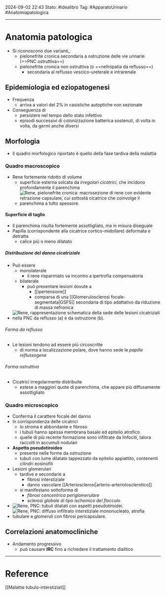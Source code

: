 2024-09-02 22:43
Stato: #idealibro 
Tag: #ApparatoUrinario #Anatomiapatologica 

---
# Anatomia patologica
- Si riconoscono due varianti_
	- pielonefrite cronica secondaria a ostruzione delle vie urinarie (==PNC ostruttiva==)
	- pielonefrite cronica non ostruttiva (o ==nefropatia da reflusso==)
		- secondaria al reflusso vescico-ureterale e intrarenale
## Epidemiologia ed eziopatogenesi
- Frequenza
	- arriva a valori del 2% in casistiche autoptiche non sezionate
- Conseguenza di
	- persistere nel tempo dello stato infettivo
	- episodi successivi di colonizzazione batterica sostenuti, di volta in volta, da germi anche diversi
## Morfologia
- Il quadro morfologico riportato è quello della fase tardiva della malattia
### Quadro macroscopico
- Rene fortemente ridotto di volume
	- superficie esterna solcata da *irregolari cicatrici*, che incidono profondamente il parenchima
	- ![Rene, pielonefrite cronica: macrosezione di rene con evidente retrazione capsulare, cui sottostà cicatrice che coinvolge il parenchima a tutto spessore.](https://i.imgur.com/hUsGHCO.png)
#### Superficie di taglio
- Il parenchima risulta fortemente assottigliato, ma in misura diseguale
- Papilla (corrispondente alla cicatrice cortico-midollare) deformata e detratta
	- calice più o meno dilatato
##### Distribuzione del danno cicatriziale
- Può essere
	- monolaterale
		- il rene risparmiato va incontro a ipertrofia compensatoria
	- bilaterale
		- può presentare lesioni dovute a
			- [[ipertensione]]
			- comparsa di una [[Glomerulosclerosi focale-segmentata|GSFS]] secondaria di tipo adattativo da riduzione di massa nefronica
- ![Rene, rappresentazione schematica della sede delle lesioni cicatriziali nella PNC da reflusso (a) e da ostruzione (b).](https://i.imgur.com/fSkJJ0m.png)
###### Forma da reflusso
- Le lesioni tendono ad essere più circoscritte
	- di norma a localizzazione polare, dove hanno sede le *papille reflussogene*
###### Forma ostruttiva
- Cicatrici irregolarmente distribuite
	- estese a maggiori quote di parenchima, che appare più diffusamente assottigliato
### Quadro microscopico
- Conferma il carattere focale del danno
- In corrispondenza delle cicatrici
	- lo stroma è abbondante e fibroso
	- i tubuli hanno spessa membrana basale ed epitelio atrofico
	- quelle di più recente formazione sono infiltrate da linfociti, talora raccolti in accumuli nodulari
- **Aspetto pseudotiroideo**
	- presente nelle forme da ostruzione
	- tubuli con lume dilatato tappezzato da epitelio appiattito, contenenti cilindri eosinofili
- Lesioni glomerulari
	- tardive e secondarie a
		- fibrosi interstiziale
		- danno vascolare [[Arteriosclerosi|arterio-arteriolosclerotico]]
	- si manifestano sottoforma di 
		- *fibrosi concentrica periglomerulare*
		- *sclerosi globale di tipo ischemico del flocculo*
- ![Rene, PNC: tubuli dilatati con aspetti pseudotiroidei.](https://i.imgur.com/zIrGWPC.png)
- ![Rene, PNC: diffuso infiltrato interstiziale mononucleato, atrofia tubulare e glomeruli con fibrosi pericapsulare.](https://i.imgur.com/gHF3PF7.png)
## Correlazioni anatomocliniche
- Andamento progressivo
	- può causare **IRC** fino a richiedere il trattamento dialitico






---
# Reference
[[Malattie tubulo-interstiziali]]